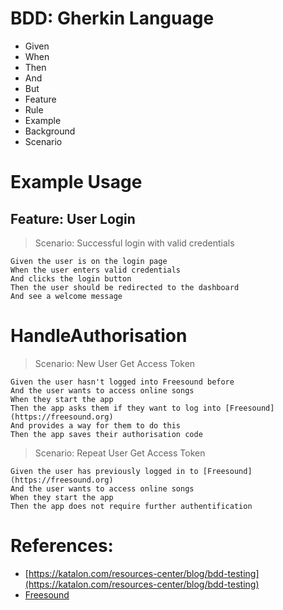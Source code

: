 # BDD: Gherkin Language

- Given
- When
- Then
- And
- But
- Feature
- Rule
- Example
- Background
- Scenario 


# Example Usage

## Feature: User Login

> Scenario: Successful login with valid credentials

    Given the user is on the login page  
    When the user enters valid credentials  
    And clicks the login button  
    Then the user should be redirected to the dashboard  
    And see a welcome message  


# HandleAuthorisation

> Scenario: New User Get Access Token

    Given the user hasn't logged into Freesound before  
    And the user wants to access online songs
    When they start the app
    Then the app asks them if they want to log into [Freesound](https://freesound.org)
    And provides a way for them to do this
    Then the app saves their authorisation code

> Scenario: Repeat User Get Access Token

    Given the user has previously logged in to [Freesound](https://freesound.org)
    And the user wants to access online songs
    When they start the app
    Then the app does not require further authentification


# References:

- [https://katalon.com/resources-center/blog/bdd-testing](https://katalon.com/resources-center/blog/bdd-testing)
- [Freesound](https://freesound.org)